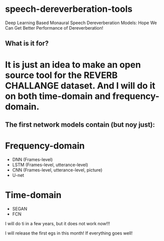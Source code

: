 # speech-dereverberation-tools
Deep Learning Based Monaural Speech Dereverberation Models: Hope We Can Get Better Performance of Dereverberation! 

## What is it for? 
# It is just an idea to make an open source tool for the REVERB CHALLANGE dataset. And I will do it on both time-domain and frequency-domain. 

## The first network models contain (but noy just):

# Frequency-domain
* DNN (Frames-level)
* LSTM (Frames-level, utterance-level)
* CNN (Frames-level, utterance-level, picture)
* U-net

# Time-domain
* SEGAN
* FCN


I will do ti in a few years, but it does not work now!!!

I will release the first egs in this month! If everything goes well!

